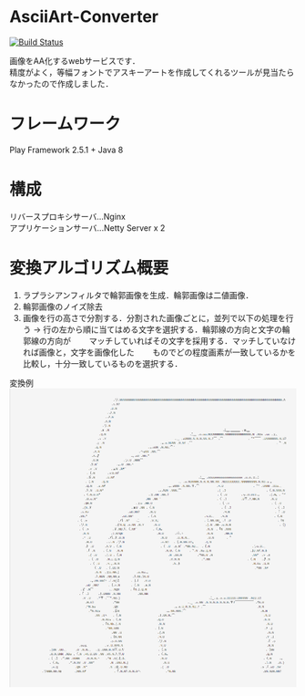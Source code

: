 # AsciiArt-Converter
[![Build Status](https://travis-ci.org/SoichiSumi/AsciiArtConverter-WebApp.svg?branch=master)](https://travis-ci.org/SoichiSumi/AsciiArtConverter-WebApp)


画像をAA化するwebサービスです．<br>
精度がよく，等幅フォントでアスキーアートを作成してくれるツールが見当たらなかったので作成しました．


# フレームワーク
Play Framework 2.5.1 + Java 8

# 構成
リバースプロキシサーバ...Nginx<br>
アプリケーションサーバ...Netty Server x 2

# 変換アルゴリズム概要
1. ラプラシアンフィルタで輪郭画像を生成．輪郭画像は二値画像．
2. 輪郭画像のノイズ除去
3. 画像を行の高さで分割する．分割された画像ごとに，並列で以下の処理を行う
  → 行の左から順に当てはめる文字を選択する．輪郭線の方向と文字の輪郭線の方向が
　　マッチしていればその文字を採用する．マッチしていなければ画像と，文字を画像化した
　　ものでどの程度画素が一致しているかを比較し，十分一致しているものを選択する．

変換例<br>
![image](sample.png)
